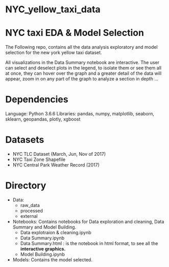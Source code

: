 # NYC_yellow_taxi_data

# NYC taxi EDA & Model Selection
The Following repo, contains all the data analysis exploratory and model selection for the new york yellow taxi dataset. 

All visualizations in the Data Summary notebook are interactive. The user can select and deselect plots in the legend, to isolate them or see them all at once, they can hover over the graph and a greater detail of the data will appear, zoom in on any part of the graph to analyze a section in depth ...

# Dependencies
 Language: Python 3.6.6
 Libraries: pandas, numpy, matplotlib, seaborn, sklearn, geopandas, plotly, xgboost
 
# Datasets
* NYC TLC Dataset (March, Jun, Nov of 2017)
* NYC Taxi Zone Shapefile
* NYC Central Park Weather Record (2017)

# Directory
* Data:
  * raw_data
  * processed
  * external
* Notebooks: Contains notebooks for Data exploration and cleaning, Data Summary and Model Building.
  * Data explotraion & cleaning.ipynb
  * Data Summary.ipynb 
  * Data Summary.html : is the notebook in html format, to see all the **interactive graphics.**
  * Model Building.ipynb
* Models: Contains the model selected.
